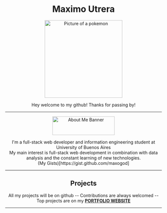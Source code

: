 <h1 align="center">Maximo Utrera</h1>
<div align="center">
<img src="https://images-wixmp-ed30a86b8c4ca887773594c2.wixmp.com/f/3321c70e-a1a8-4754-9c16-dde2c745e9c4/d3grmf7-73c11cd6-ff1e-4a11-9544-be9acc9b41d8.png?token=eyJ0eXAiOiJKV1QiLCJhbGciOiJIUzI1NiJ9.eyJzdWIiOiJ1cm46YXBwOjdlMGQxODg5ODIyNjQzNzNhNWYwZDQxNWVhMGQyNmUwIiwiaXNzIjoidXJuOmFwcDo3ZTBkMTg4OTgyMjY0MzczYTVmMGQ0MTVlYTBkMjZlMCIsIm9iaiI6W1t7InBhdGgiOiJcL2ZcLzMzMjFjNzBlLWExYTgtNDc1NC05YzE2LWRkZTJjNzQ1ZTljNFwvZDNncm1mNy03M2MxMWNkNi1mZjFlLTRhMTEtOTU0NC1iZTlhY2M5YjQxZDgucG5nIn1dXSwiYXVkIjpbInVybjpzZXJ2aWNlOmZpbGUuZG93bmxvYWQiXX0.ohJy1B99SirTFRz4JA0DN4KYeU2mCg8idWiHUQWubBA" width="250" height="250" alt="Picture of a pokemon">
</div>
<p align="center">
    Hey welcome to my github! Thanks for passing by!
</p>
<hr />

<div align="center">
    <img src="https://i.ibb.co/w7cPNZ9/abtme.png" width="200" height="60" alt="About Me Banner">
</div>
<p align="center">
    I'm a full-stack web developer and information engineering student at University of Buenos Aires<br>
    My main interest is full-stack web development in combination with data analysis and the constant learning of new technologies.<br>
    (My Gists)[https://gist.github.com/maxogod]
</p>
<hr />

<h2 align="center">Projects</h2>
<p align="center">
    All my projects will be on github -- Contributions are always welcomed -- Top projects are on my <a href="https://maxogod.github.io/" target="_blank"><b>PORTFOLIO WEBSITE</b></a>
</p>
<hr />
</p>
